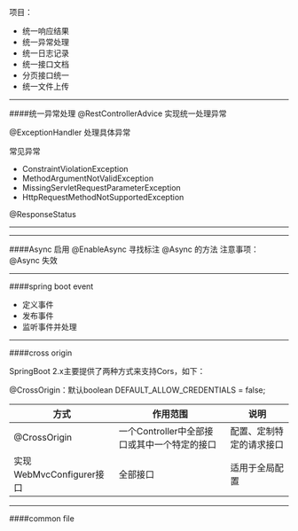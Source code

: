 项目：
- 统一响应结果
- 统一异常处理
- 统一日志记录
- 统一接口文档
- 分页接口统一
- 统一文件上传


---
####统一异常处理
@RestControllerAdvice 实现统一处理异常

@ExceptionHandler 处理具体异常

常见异常

- ConstraintViolationException
- MethodArgumentNotValidException
- MissingServletRequestParameterException
- HttpRequestMethodNotSupportedException

@ResponseStatus

---

---
####Async
启用 @EnableAsync 寻找标注 @Async 的方法
注意事项：
@Async 失效


---
####spring boot event
- 定义事件
- 发布事件
- 监听事件并处理

---
####cross origin

SpringBoot 2.x主要提供了两种方式来支持Cors，如下：

@CrossOrigin：默认boolean DEFAULT_ALLOW_CREDENTIALS = false;

| 方式 | 作用范围 | 说明 |
| ------ | ------ | ------|
|@CrossOrigin|	一个Controller中全部接口或其中一个特定的接口|	配置、定制特定的请求接口
|实现WebMvcConfigurer接口|	全部接口	|适用于全局配置

---
####common file 

